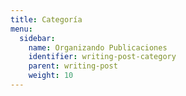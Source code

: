 ```yaml
---
title: Categoría
menu:
  sidebar:
    name: Organizando Publicaciones
    identifier: writing-post-category
    parent: writing-post
    weight: 10
---
```

